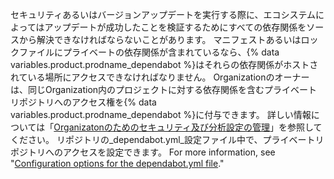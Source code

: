 セキュリティあるいはバージョンアップデートを実行する際に、エコシステムによってはアップデートが成功したことを検証するためにすべての依存関係をソースから解決できなければならないことがあります。 マニフェストあるいはロックファイルにプライベートの依存関係が含まれているなら、{% data variables.product.prodname_dependabot %}はそれらの依存関係がホストされている場所にアクセスできなければなりません。 Organizationのオーナーは、同じOrganization内のプロジェクトに対する依存関係を含むプライベートリポジトリへのアクセス権を{% data variables.product.prodname_dependabot %}に付与できます。 詳しい情報については「[Organizatonのためのセキュリティ及び分析設定の管理](/organizations/keeping-your-organization-secure/managing-security-and-analysis-settings-for-your-organization#allowing-dependabot-to-access-private-dependencies)」を参照してください。 リポジトリの_dependabot.yml_設定ファイル中で、プライベートリポジトリへのアクセスを設定できます。 For more information, see "[Configuration options for the dependabot.yml file](/github/administering-a-repository/configuration-options-for-dependency-updates#configuration-options-for-private-registries)."
